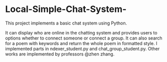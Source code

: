 # Local-Simple-Chat-System-
This project implements a basic chat system using Python.

It can display who are online in the chatting system and provides users to options whether to connect someone or connect a group. It can also search for a poem with keywords and return the whole poem in formatted style. I implemented parts in ndexer_student.py and chat_group_student.py. Other works are implemented by professors @zhen zhang.
